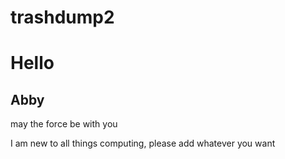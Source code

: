 # trashdump2
<h1>Hello</h1>
<h2>Abby</h2>
<heading>may the force be with you</heading>
<p>I am new to all things computing, please add whatever you want</p>

